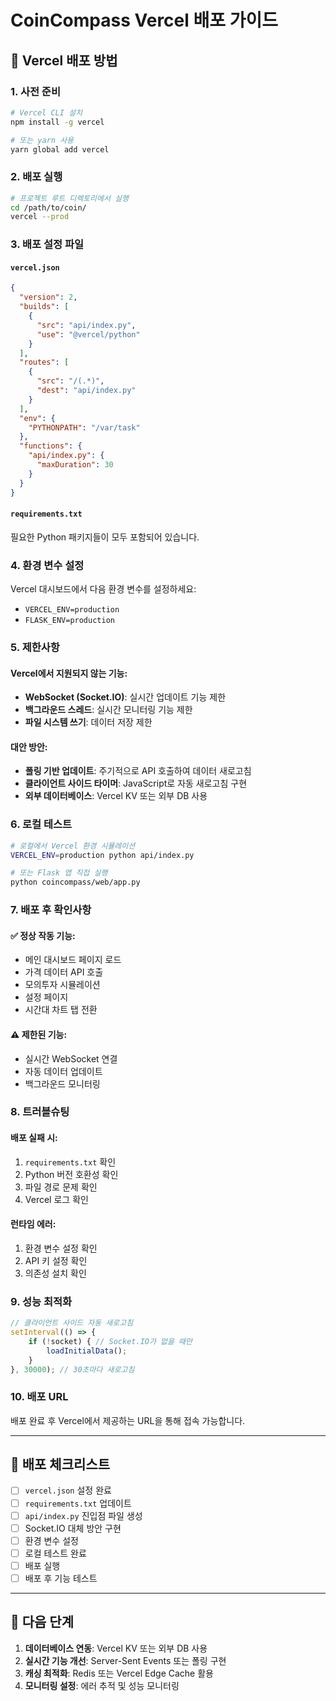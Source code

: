 # CoinCompass Vercel 배포 가이드

## 🚀 Vercel 배포 방법

### 1. 사전 준비
```bash
# Vercel CLI 설치
npm install -g vercel

# 또는 yarn 사용
yarn global add vercel
```

### 2. 배포 실행
```bash
# 프로젝트 루트 디렉토리에서 실행
cd /path/to/coin/
vercel --prod
```

### 3. 배포 설정 파일

#### `vercel.json`
```json
{
  "version": 2,
  "builds": [
    {
      "src": "api/index.py",
      "use": "@vercel/python"
    }
  ],
  "routes": [
    {
      "src": "/(.*)",
      "dest": "api/index.py"
    }
  ],
  "env": {
    "PYTHONPATH": "/var/task"
  },
  "functions": {
    "api/index.py": {
      "maxDuration": 30
    }
  }
}
```

#### `requirements.txt`
필요한 Python 패키지들이 모두 포함되어 있습니다.

### 4. 환경 변수 설정
Vercel 대시보드에서 다음 환경 변수를 설정하세요:
- `VERCEL_ENV=production`
- `FLASK_ENV=production`

### 5. 제한사항

#### Vercel에서 지원되지 않는 기능:
- **WebSocket (Socket.IO)**: 실시간 업데이트 기능 제한
- **백그라운드 스레드**: 실시간 모니터링 기능 제한
- **파일 시스템 쓰기**: 데이터 저장 제한

#### 대안 방안:
- **폴링 기반 업데이트**: 주기적으로 API 호출하여 데이터 새로고침
- **클라이언트 사이드 타이머**: JavaScript로 자동 새로고침 구현
- **외부 데이터베이스**: Vercel KV 또는 외부 DB 사용

### 6. 로컬 테스트

```bash
# 로컬에서 Vercel 환경 시뮬레이션
VERCEL_ENV=production python api/index.py

# 또는 Flask 앱 직접 실행
python coincompass/web/app.py
```

### 7. 배포 후 확인사항

#### ✅ 정상 작동 기능:
- 메인 대시보드 페이지 로드
- 가격 데이터 API 호출
- 모의투자 시뮬레이션
- 설정 페이지
- 시간대 차트 탭 전환

#### ⚠️ 제한된 기능:
- 실시간 WebSocket 연결
- 자동 데이터 업데이트
- 백그라운드 모니터링

### 8. 트러블슈팅

#### 배포 실패 시:
1. `requirements.txt` 확인
2. Python 버전 호환성 확인
3. 파일 경로 문제 확인
4. Vercel 로그 확인

#### 런타임 에러:
1. 환경 변수 설정 확인
2. API 키 설정 확인
3. 의존성 설치 확인

### 9. 성능 최적화

```javascript
// 클라이언트 사이드 자동 새로고침
setInterval(() => {
    if (!socket) { // Socket.IO가 없을 때만
        loadInitialData();
    }
}, 30000); // 30초마다 새로고침
```

### 10. 배포 URL
배포 완료 후 Vercel에서 제공하는 URL을 통해 접속 가능합니다.

---

## 📝 배포 체크리스트

- [ ] `vercel.json` 설정 완료
- [ ] `requirements.txt` 업데이트
- [ ] `api/index.py` 진입점 파일 생성
- [ ] Socket.IO 대체 방안 구현
- [ ] 환경 변수 설정
- [ ] 로컬 테스트 완료
- [ ] 배포 실행
- [ ] 배포 후 기능 테스트

---

## 🎯 다음 단계

1. **데이터베이스 연동**: Vercel KV 또는 외부 DB 사용
2. **실시간 기능 개선**: Server-Sent Events 또는 폴링 구현
3. **캐싱 최적화**: Redis 또는 Vercel Edge Cache 활용
4. **모니터링 설정**: 에러 추적 및 성능 모니터링